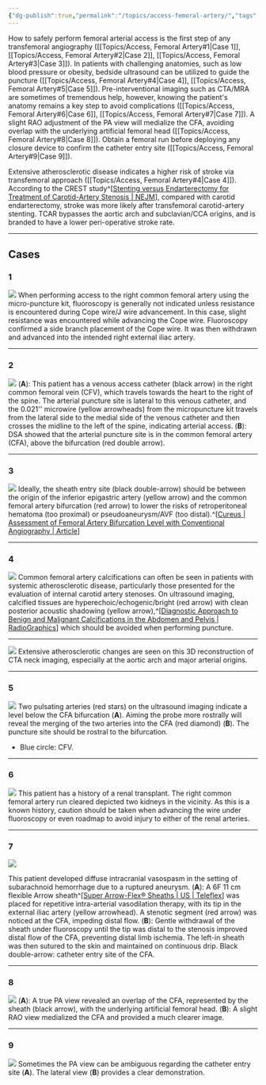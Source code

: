 ```yaml
---
{"dg-publish":true,"permalink":"/topics/access-femoral-artery/","tags":["access","anatomy","artery"],"created":"2023-08-14T19:26:50.000-07:00","updated":"2024-01-05T16:13:09.228-08:00"}
---
```



How to safely perform femoral arterial access is the first step of any transfemoral angiography ([[Topics/Access, Femoral Artery#1\|Case 1]], [[Topics/Access, Femoral Artery#2\|Case 2]], [[Topics/Access, Femoral Artery#3\|Case 3]]). In patients with challenging anatomies, such as low blood pressure or obesity, bedside ultrasound can be utilized to guide the puncture ([[Topics/Access, Femoral Artery#4\|Case 4]], [[Topics/Access, Femoral Artery#5\|Case 5]]). Pre-interventional imaging such as CTA/MRA are sometimes of tremendous help, however, knowing the patient's anatomy remains a key step to avoid complications ([[Topics/Access, Femoral Artery#6\|Case 6]], [[Topics/Access, Femoral Artery#7\|Case 7]]). A slight RAO adjustment of the PA view will medialize the CFA, avoiding overlap with the underlying artificial femoral head ([[Topics/Access, Femoral Artery#8\|Case 8]]). Obtain a femoral run before deploying any closure device to confirm the catheter entry site ([[Topics/Access, Femoral Artery#9\|Case 9]]).

Extensive atherosclerotic disease indicates a higher risk of stroke via transfemoral approach ([[Topics/Access, Femoral Artery#4\|Case 4]]). According to the CREST study^[[Stenting versus Endarterectomy for Treatment of Carotid-Artery Stenosis | NEJM](https://www.nejm.org/doi/full/10.1056/NEJMoa0912321?logout=true)], compared with carotid endarterectomy, stroke was more likely after transfemoral carotid-artery stenting. TCAR bypasses the aortic arch and subclavian/CCA origins, and is branded to have a lower peri-operative stroke rate.

---

## Cases

### 1 

![](https://i.imgur.com/m0aU4dv.jpg)
When performing access to the right common femoral artery using the micro-puncture kit, fluoroscopy is generally not indicated unless resistance is encountered during Cope wire/J wire advancement. In this case, slight resistance was encountered while advancing the Cope wire. Fluoroscopy confirmed a side branch placement of the Cope wire. It was then withdrawn and advanced into the intended right external iliac artery.

---
### 2

![](https://i.imgur.com/ID9QMXd.png)
(**A**): This patient has a venous access catheter (black arrow) in the right common femoral vein (CFV), which travels towards the heart to the right of the spine. The arterial puncture site is lateral to this venous catheter, and the 0.021'' microwire (yellow arrowheads) from the micropuncture kit travels from the lateral side to the medial side of the venous catheter and then crosses the midline to the left of the spine, indicating arterial access. 
(**B**): DSA showed that the arterial puncture site is in the common femoral artery (CFA), above the bifurcation (red double arrow).

---

### 3

![](https://i.imgur.com/NMlKfQ8.jpg)
Ideally, the sheath entry site (black double-arrow) should be between the origin of the inferior epigastric artery (yellow arrow) and the common femoral artery bifurcation (red arrow) to lower the risks of retroperitoneal hematoma (too proximal) or pseudoaneurysm/AVF (too distal).^[[Cureus | Assessment of Femoral Artery Bifurcation Level with Conventional Angiography | Article](https://www.cureus.com/articles/15378-assessment-of-femoral-artery-bifurcation-level-with-conventional-angiography#!/)]

---

### 4

![](https://i.imgur.com/Mz0WqSM.png)
Common femoral artery calcifications can often be seen in patients with systemic atherosclerotic disease, particularly those presented for the evaluation of internal carotid artery stenoses. On ultrasound imaging, calcified tissues are hyperechoic/echogenic/bright (red arrow) with clean posterior acoustic shadowing (yellow arrow),^[[Diagnostic Approach to Benign and Malignant Calcifications in the Abdomen and Pelvis | RadioGraphics](https://pubs.rsna.org/doi/full/10.1148/rg.2020190152)] which should be avoided when performing puncture.

---

![](https://i.imgur.com/AuhOYD5.png)
Extensive atherosclerotic changes are seen on this 3D reconstruction of CTA neck imaging, especially at the aortic arch and major arterial origins. 

---

### 5

![](https://i.imgur.com/mxgU9ar.jpg)
Two pulsating arteries (red stars) on the ultrasound imaging indicate a level below the CFA bifurcation (**A**). Aiming the probe more rostrally will reveal the merging of the two arteries into the CFA (red diamond) (**B**). The puncture site should be rostral to the bifurcation. 

- Blue circle: CFV.

---

### 6

![](https://i.imgur.com/sZtKMpN.jpg)
This patient has a history of a renal transplant. The right common femoral artery run cleared depicted two kidneys in the vicinity. As this is a known history, caution should be taken when advancing the wire under fluoroscopy or even roadmap to avoid injury to either of the renal arteries.

---

### 7

![](https://i.imgur.com/83tzk6M.png)

This patient developed diffuse intracranial vasospasm in the setting of subarachnoid hemorrhage due to a ruptured aneurysm. 
(**A**): A 6F 11 cm flexible Arrow sheath^[[Super Arrow-Flex® Sheaths | US | Teleflex](https://www.teleflex.com/usa/en/product-areas/interventional/vascular-access-closure/super-arrow-flex-sheaths/)] was placed for repetitive intra-arterial vasodilation therapy, with its tip in the external iliac artery (yellow arrowhead). A stenotic segment (red arrow) was noticed at the CFA, impeding distal flow. 
(**B**): Gentle withdrawal of the sheath under fluoroscopy until the tip was distal to the stenosis improved distal flow of the CFA, preventing distal limb ischemia. The left-in sheath was then sutured to the skin and maintained on continuous drip. Black double-arrow: catheter entry site of the CFA.

---

### 8

![](https://i.imgur.com/ZvyS1XW.jpg)
(**A**): A true PA view revealed an overlap of the CFA, represented by the sheath (black arrow), with the underlying artificial femoral head.
(**B**): A slight RAO view medialized the CFA and provided a much clearer image.

---

### 9

![](https://i.imgur.com/DqFnEhN.jpg)
Sometimes the PA view can be ambiguous regarding the catheter entry site (**A**). The lateral view (**B**) provides a clear demonstration.
